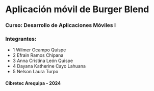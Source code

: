 # Aplicación móvil de Burger Blend

### Curso: Desarrollo de Aplicaciones Móviles I
### Integrantes:
- 1 Wilmer Ocampo Quispe
- 2 Efrain Ramos Chipana
- 3 Anna Cristina León Quispe
- 4 Dayana Katherine Cayo Lahuana
- 5 Nelson Laura Turpo

#### Cibretec Arequipa - 2024
